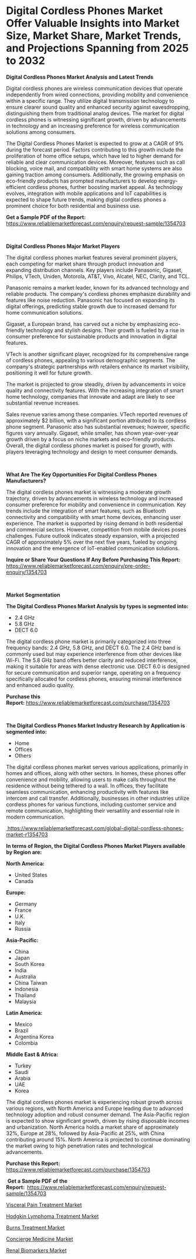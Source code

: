 <p><h1>Digital Cordless Phones Market Offer Valuable Insights into Market Size, Market Share, Market Trends, and Projections Spanning from 2025 to 2032</h1></p><p><strong>Digital Cordless Phones Market Analysis and Latest Trends</strong></p>
<p><p>Digital cordless phones are wireless communication devices that operate independently from wired connections, providing mobility and convenience within a specific range. They utilize digital transmission technology to ensure clearer sound quality and enhanced security against eavesdropping, distinguishing them from traditional analog devices. The market for digital cordless phones is witnessing significant growth, driven by advancements in technology and an increasing preference for wireless communication solutions among consumers.</p><p>The Digital Cordless Phones Market is expected to grow at a CAGR of 9% during the forecast period. Factors contributing to this growth include the proliferation of home office setups, which have led to higher demand for reliable and clear communication devices. Moreover, features such as call blocking, voice mail, and compatibility with smart home systems are also gaining traction among consumers. Additionally, the growing emphasis on eco-friendly products has prompted manufacturers to develop energy-efficient cordless phones, further boosting market appeal. As technology evolves, integration with mobile applications and IoT capabilities is expected to shape future trends, making digital cordless phones a prominent choice for both residential and business use.</p></p>
<p><strong>Get a Sample PDF of the Report:&nbsp;</strong> <a href="https://www.reliablemarketforecast.com/enquiry/request-sample/1354703?utm_campaign=3445&utm_medium=2&utm_source=Github&utm_content=ia&utm_term=05042025&utm_id=digital-cordless-phones">https://www.reliablemarketforecast.com/enquiry/request-sample/1354703</a></p>
<p>&nbsp;</p>
<p><strong>Digital Cordless Phones Major Market Players</strong></p>
<p><p>The digital cordless phones market features several prominent players, each competing for market share through product innovation and expanding distribution channels. Key players include Panasonic, Gigaset, Philips, VTech, Uniden, Motorola, AT&T, Vivo, Alcatel, NEC, Clarity, and TCL.</p><p>Panasonic remains a market leader, known for its advanced technology and reliable products. The company's cordless phones emphasize durability and features like noise reduction. Panasonic has focused on expanding its digital offerings, predicting stable growth due to increased demand for home communication solutions.</p><p>Gigaset, a European brand, has carved out a niche by emphasizing eco-friendly technology and stylish designs. Their growth is fueled by a rise in consumer preference for sustainable products and innovation in digital features. </p><p>VTech is another significant player, recognized for its comprehensive range of cordless phones, appealing to various demographic segments. The company's strategic partnerships with retailers enhance its market visibility, positioning it well for future growth.</p><p>The market is projected to grow steadily, driven by advancements in voice quality and connectivity features. With the increasing integration of smart home technology, companies that innovate and adapt are likely to see substantial revenue increases.</p><p>Sales revenue varies among these companies. VTech reported revenues of approximately $2 billion, with a significant portion attributed to its cordless phone segment. Panasonic also has substantial revenues; however, specific figures vary annually. Gigaset, while smaller, has shown year-over-year growth driven by a focus on niche markets and eco-friendly products. Overall, the digital cordless phones market is poised for growth, with players leveraging technology and design to meet consumer demands.</p></p>
<p>&nbsp;</p>
<p><strong>What Are The Key Opportunities For Digital Cordless Phones Manufacturers?</strong></p>
<p><p>The digital cordless phones market is witnessing a moderate growth trajectory, driven by advancements in wireless technology and increased consumer preference for mobility and convenience in communication. Key trends include the integration of smart features, such as Bluetooth connectivity and compatibility with smart home devices, enhancing user experience. The market is supported by rising demand in both residential and commercial sectors. However, competition from mobile devices poses challenges. Future outlook indicates steady expansion, with a projected CAGR of approximately 5% over the next five years, fueled by ongoing innovation and the emergence of IoT-enabled communication solutions.</p></p>
<p><strong>Inquire or Share Your Questions If Any Before Purchasing This Report:</strong> <a href="https://www.reliablemarketforecast.com/enquiry/pre-order-enquiry/1354703?utm_campaign=3445&utm_medium=2&utm_source=Github&utm_content=ia&utm_term=05042025&utm_id=digital-cordless-phones">https://www.reliablemarketforecast.com/enquiry/pre-order-enquiry/1354703</a></p>
<p>&nbsp;</p>
<p><strong>Market Segmentation</strong></p>
<p><strong>The Digital Cordless Phones Market Analysis by types is segmented into:</strong></p>
<p><ul><li>2.4 GHz</li><li>5.8 GHz</li><li>DECT 6.0</li></ul></p>
<p><p>The digital cordless phone market is primarily categorized into three frequency bands: 2.4 GHz, 5.8 GHz, and DECT 6.0. The 2.4 GHz band is commonly used but may experience interference from other devices like Wi-Fi. The 5.8 GHz band offers better clarity and reduced interference, making it suitable for areas with dense electronic use. DECT 6.0 is designed for secure communication and superior range, operating on a frequency specifically allocated for cordless phones, ensuring minimal interference and enhanced audio quality.</p></p>
<p><strong>Purchase this Report:&nbsp;</strong><a href="https://www.reliablemarketforecast.com/purchase/1354703?utm_campaign=3445&utm_medium=2&utm_source=Github&utm_content=ia&utm_term=05042025&utm_id=digital-cordless-phones">https://www.reliablemarketforecast.com/purchase/1354703</a></p>
<p>&nbsp;</p>
<p><strong>The Digital Cordless Phones Market Industry Research by Application is segmented into:</strong></p>
<p><ul><li>Home</li><li>Offices</li><li>Others</li></ul></p>
<p><p>The digital cordless phones market serves various applications, primarily in homes and offices, along with other sectors. In homes, these phones offer convenience and mobility, allowing users to make calls throughout the residence without being tethered to a wall. In offices, they facilitate seamless communication, enhancing productivity with features like intercom and call transfer. Additionally, businesses in other industries utilize cordless phones for various functions, including customer service and remote communication, highlighting their versatility and essential role in modern communication.</p></p>
<p><a href="https://www.reliablemarketforecast.com/global-digital-cordless-phones-market-r1354703?utm_campaign=3445&utm_medium=2&utm_source=Github&utm_content=ia&utm_term=05042025&utm_id=digital-cordless-phones">&nbsp;https://www.reliablemarketforecast.com/global-digital-cordless-phones-market-r1354703</a></p>
<p><strong>In terms of Region, the Digital Cordless Phones Market Players available by Region are:</strong></p>
<p>
    <p> <strong> North America: </strong>
        <ul>
            <li>United States</li>
            <li>Canada</li>
        </ul>
        </p> 
    <p> <strong> Europe: </strong>
        <ul>
            <li>Germany</li>
            <li>France</li>
            <li>U.K.</li>
            <li>Italy</li>
            <li>Russia</li>
        </ul>
        </p> 
    <p> <strong> Asia-Pacific: </strong>
        <ul>
            <li>China</li>
            <li>Japan</li>
            <li>South Korea</li>
            <li>India</li>
            <li>Australia</li>
            <li>China Taiwan</li>
            <li>Indonesia</li>
            <li>Thailand</li>
            <li>Malaysia</li>
        </ul>
        </p> 
    <p> <strong> Latin America: </strong>
        <ul>
            <li>Mexico</li>
            <li>Brazil</li>
            <li>Argentina Korea</li>
            <li>Colombia</li>
        </ul>
        </p> 
    <p> <strong> Middle East & Africa: </strong>
        <ul>
            <li>Turkey</li>
            <li>Saudi</li>
            <li>Arabia</li>
            <li>UAE</li>
            <li>Korea</li>
        </ul>
    </p>
    </p>
<p><p>The digital cordless phones market is experiencing robust growth across various regions, with North America and Europe leading due to advanced technology adoption and robust consumer demand. The Asia-Pacific region is expected to show significant growth, driven by rising disposable incomes and urbanization. North America holds a market share of approximately 32%, Europe at 28%, followed by Asia-Pacific at 25%, with China contributing around 15%. North America is projected to continue dominating the market owing to high penetration rates and technological advancements.</p></p>
<p><strong>Purchase this Report: </strong><a href="https://www.reliablemarketforecast.com/purchase/1354703?utm_campaign=3445&utm_medium=2&utm_source=Github&utm_content=ia&utm_term=05042025&utm_id=digital-cordless-phones">https://www.reliablemarketforecast.com/purchase/1354703</a></p>
<p>&nbsp;<strong>Get a Sample PDF of the Report:&nbsp;&nbsp;</strong><a href="https://www.reliablemarketforecast.com/enquiry/request-sample/1354703?utm_campaign=3445&utm_medium=2&utm_source=Github&utm_content=ia&utm_term=05042025&utm_id=digital-cordless-phones">https://www.reliablemarketforecast.com/enquiry/request-sample/1354703</a></p>
<p><strong></strong></p>
<p><p><a href="https://www.linkedin.com/pulse/according-latest-visceral-pain-treatment-market-forecast-set-experience-bbgbc?utm_campaign=3445&utm_medium=2&utm_source=Github&utm_content=ia&utm_term=05042025&utm_id=digital-cordless-phones">Visceral Pain Treatment Market</a></p><p><a href="https://www.linkedin.com/pulse/hodgkin-lymphoma-treatment-market-growth-study-provides-4vzlc?utm_campaign=3445&utm_medium=2&utm_source=Github&utm_content=ia&utm_term=05042025&utm_id=digital-cordless-phones">Hodgkin Lymphoma Treatment Market</a></p><p><a href="https://www.linkedin.com/pulse/projected-growth-burns-treatment-market-key-forces-staggering-jtlvc?utm_campaign=3445&utm_medium=2&utm_source=Github&utm_content=ia&utm_term=05042025&utm_id=digital-cordless-phones">Burns Treatment Market</a></p><p><a href="https://www.linkedin.com/pulse/emerging-technologies-reshaping-concierge-medicine-market-iirpc?utm_campaign=3445&utm_medium=2&utm_source=Github&utm_content=ia&utm_term=05042025&utm_id=digital-cordless-phones">Concierge Medicine Market</a></p><p><a href="https://www.linkedin.com/pulse/analyzing-renal-biomarkers-market-trends-size-share-projected-6mzbc?utm_campaign=3445&utm_medium=2&utm_source=Github&utm_content=ia&utm_term=05042025&utm_id=digital-cordless-phones">Renal Biomarkers Market</a></p></p>